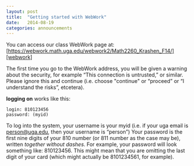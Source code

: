 ```yaml
---
layout: post
title:  "Getting started with WebWork"
date:   2014-08-19 
categories: announcements 
---
```


You can access our class WebWork page at:
[https://webwork.math.uga.edu/webwork2/Math2260_Krashen_F14/][webwork]

The first time you go to the WebWork address, you will be given a warning
about the security, for example “This connection is untrusted,” or similar.
Please ignore this and continue (i.e. choose "continue" or “proceed” or “I
understand the risks”, etcetera).

**logging on** works like this:

    login: 810123456
    password: (myid)


To log into the system, your username is your myid (i.e. if your uga email
is person@uga.edu, then your username is “person”) Your password is the
first nine digits of your 810 number (or 811 number as the case may be),
written _together without dashes_. 
For example, your password will look something like: 810123456. This might
mean that you are omitting the last digit of your card (which might
actually be 8101234561, for example).

[webwork]: https://webwork.math.uga.edu/webwork2/Math2260_Krashen_F14/
